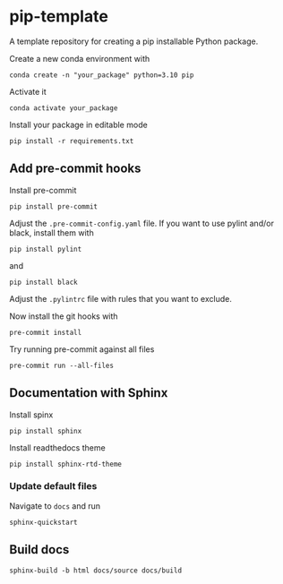 # pip-template

A template repository for creating a pip installable Python package.

Create a new conda environment with

```
conda create -n "your_package" python=3.10 pip
```

Activate it

```
conda activate your_package
```

Install your package in editable mode

```
pip install -r requirements.txt
```

## Add pre-commit hooks

Install pre-commit

```
pip install pre-commit
```

Adjust the `.pre-commit-config.yaml` file.
If you want to use pylint and/or black, install them with

```
pip install pylint
```

and

```
pip install black
```

Adjust the `.pylintrc` file with rules that you want to exclude.

Now install the git hooks with

```
pre-commit install
```

Try running pre-commit against all files

```
pre-commit run --all-files
```

## Documentation with Sphinx

Install spinx
```
pip install sphinx
```

Install readthedocs theme
```
pip install sphinx-rtd-theme
```

### Update default files

Navigate to `docs` and run
```
sphinx-quickstart
```

## Build docs

```
sphinx-build -b html docs/source docs/build
```
